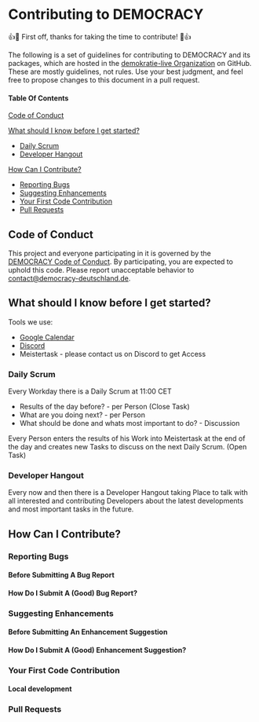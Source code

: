 # Contributing to DEMOCRACY

:+1::tada: First off, thanks for taking the time to contribute! :tada::+1:

The following is a set of guidelines for contributing to DEMOCRACY and its packages, which are hosted in the
[demokratie-live Organization](https://github.com/demokratie-live) on GitHub. These are mostly guidelines, not rules.
Use your best judgment, and feel free to propose changes to this document in a pull request.

#### Table Of Contents

[Code of Conduct](#code-of-conduct)

[What should I know before I get started?](#what-should-i-know-before-i-get-started)
  * [Daily Scrum](#daily-scrum)
  * [Developer Hangout](#developer-hangout)

[How Can I Contribute?](#how-can-i-contribute)
  * [Reporting Bugs](#reporting-bugs)
  * [Suggesting Enhancements](#suggesting-enhancements)
  * [Your First Code Contribution](#your-first-code-contribution)
  * [Pull Requests](#pull-requests)

## Code of Conduct

This project and everyone participating in it is governed by the [DEMOCRACY Code of Conduct](CODE_OF_CONDUCT.md).
By participating, you are expected to uphold this code. Please report unacceptable behavior to
[contact@democracy-deutschland.de](mailto:contact@democracy-deutschland.de).

## What should I know before I get started?

Tools we use:
* [Google Calendar](https://calendar.google.com/calendar?cid=ZTQ0NnV1Mmo4Y3B0amJiam4wdm51bDBqdGtAZ3JvdXAuY2FsZW5kYXIuZ29vZ2xlLmNvbQ)
* [Discord](https://discord.gg/Pdu3ZEV)
* Meistertask - please contact us on Discord to get Access

### Daily Scrum

Every Workday there is a Daily Scrum at 11:00 CET

* Results of the day before? - per Person (Close Task)
* What are you doing next? - per Person
* What should be done and whats most important to do? - Discussion 	

Every Person enters the results of his Work into Meistertask at the end of the day
and creates new Tasks to discuss on the next Daily Scrum. (Open Task)

### Developer Hangout

Every now and then there is a Developer Hangout taking Place to
talk with all interested and contributing Developers about the
latest developments and most important tasks in the future.

## How Can I Contribute?

### Reporting Bugs
#### Before Submitting A Bug Report
#### How Do I Submit A (Good) Bug Report?

### Suggesting Enhancements
#### Before Submitting An Enhancement Suggestion
#### How Do I Submit A (Good) Enhancement Suggestion?

### Your First Code Contribution
#### Local development

### Pull Requests
